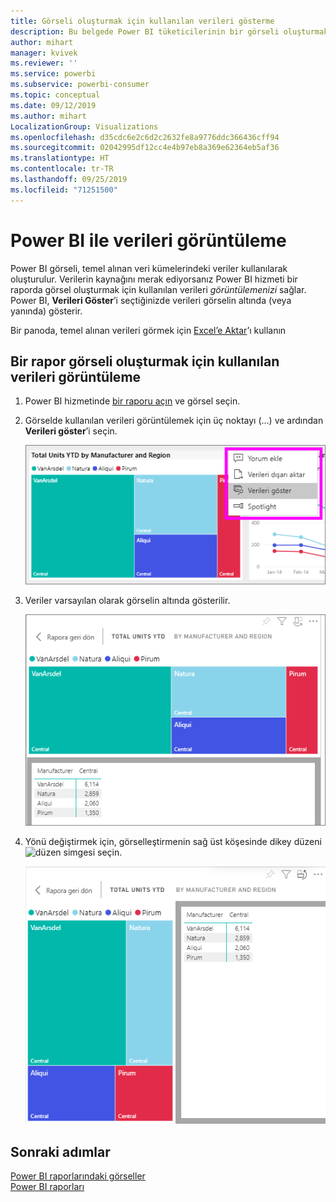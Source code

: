 ```yaml
---
title: Görseli oluşturmak için kullanılan verileri gösterme
description: Bu belgede Power BI tüketicilerinin bir görseli oluşturmak için kullanılan verileri nasıl "görebileceği" anlatılmaktadır.
author: mihart
manager: kvivek
ms.reviewer: ''
ms.service: powerbi
ms.subservice: powerbi-consumer
ms.topic: conceptual
ms.date: 09/12/2019
ms.author: mihart
LocalizationGroup: Visualizations
ms.openlocfilehash: d35cdc6e2c6d2c2632fe8a9776ddc366436cff94
ms.sourcegitcommit: 02042995df12cc4e4b97eb8a369e62364eb5af36
ms.translationtype: HT
ms.contentlocale: tr-TR
ms.lasthandoff: 09/25/2019
ms.locfileid: "71251500"
---
```

# <a name="show-data-with-power-bi-reports"></a>Power BI ile verileri görüntüleme

Power BI görseli, temel alınan veri kümelerindeki veriler kullanılarak oluşturulur. Verilerin kaynağını merak ediyorsanız Power BI hizmeti bir raporda görsel oluşturmak için kullanılan verileri *görüntülemenizi* sağlar. Power BI, **Verileri Göster**’i seçtiğinizde verileri görselin altında (veya yanında) gösterir.

Bir panoda, temel alınan verileri görmek için [Excel’e Aktar](end-user-export.md)’ı kullanın

## <a name="show-the-data-being-used-to-create-a-report-visual"></a>Bir rapor görseli oluşturmak için kullanılan verileri görüntüleme
1. Power BI hizmetinde [bir raporu açın](end-user-report-open.md) ve görsel seçin.  
2. Görselde kullanılan verileri görüntülemek için üç noktayı (...) ve ardından **Verileri göster**’i seçin.
   
   ![Verileri göster’i seçin](./media/end-user-show-data/power-bi-explore-show-data-newer.png)
3. Veriler varsayılan olarak görselin altında gösterilir.
   
   ![görsel ve veri dikey görüntüsü](./media/end-user-show-data/power-bi-show-data-new.png)

4. Yönü değiştirmek için, görselleştirmenin sağ üst köşesinde dikey düzeni ![düzen simgesi](media/end-user-show-data/power-bi-vertical-icon-new.png) seçin.
   
   ![görsel ve veri yatay görüntüsü](./media/end-user-show-data/power-bi-show-data-rotate.png)

## <a name="next-steps"></a>Sonraki adımlar
[Power BI raporlarındaki görseller](../visuals/power-bi-report-visualizations.md)    
[Power BI raporları](end-user-reports.md)    
